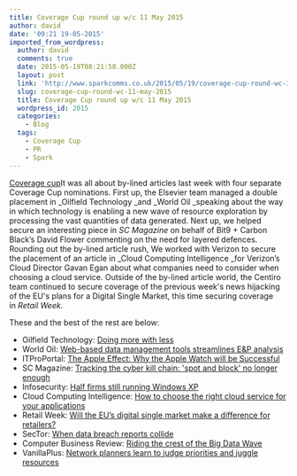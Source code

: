 ```yaml
---
title: Coverage Cup round up w/c 11 May 2015
author: david
date: '09:21 19-05-2015'
imported_from_wordpress:
  author: david
  comments: true
  date: 2015-05-19T08:21:58.000Z
  layout: post
  link: 'http://www.sparkcomms.co.uk/2015/05/19/coverage-cup-round-wc-11-may-2015/'
  slug: coverage-cup-round-wc-11-may-2015
  title: Coverage Cup round up w/c 11 May 2015
  wordpress_id: 2015
  categories:
    - Blog
  tags:
    - Coverage Cup
    - PR
    - Spark
---
```


[Coverage cup](Coverage-cup-167x300.jpg)It was all about by-lined articles last week with four separate Coverage Cup nominations. First up, the Elsevier team managed a double placement in _Oilfield Technology _and _World Oil _speaking about the way in which technology is enabling a new wave of resource exploration by processing the vast quantities of data generated. Next up, we helped secure an interesting piece in _SC Magazine_ on behalf of Bit9 + Carbon Black’s David Flower commenting on the need for layered defences. Rounding out the by-lined article rush, We worked with Verizon to secure the placement of an article in _Cloud Computing Intelligence _for Verizon’s Cloud Director Gavan Egan about what companies need to consider when choosing a cloud service. Outside of the by-lined article world, the Centiro team continued to secure coverage of the previous week's news hijacking of the EU's plans for a Digital Single Market, this time securing coverage in _Retail Week._

These and the best of the rest are below:

  * Oilfield Technology: [Doing more with less](http://www.energyglobal.com/publications/pdf/OilfieldTechnologySupplement/OilfieldTechnology-May-2015-Supplement.pdf)
  * World Oil: [Web-based data management tools streamlines E&P analysis](http://www.worldoil.com/magazine/2015/may-2015/features/web-based-data-management-tool-streamlines-ep-analysis)
  * ITProPortal: [The Apple Effect: Why the Apple Watch will be Successful](http://www.itproportal.com/2015/05/10/the-apple-effect-why-apple-watch-will-be-successful/#ixzz3aU292V2O)
  * SC Magazine: [Tracking the cyber kill chain: 'spot and block' no longer enough](http://www.scmagazineuk.com/tracking-the-cyber-kill-chain-spot-and-block-no-longer-enough/article/414415/)
  * Infosecurity: [Half firms still running Windows XP](http://www.infosecurity-magazine.com/news/half-of-firms-still-running-widows/)
  * Cloud Computing Intelligence: [How to choose the right cloud service for your applications](http://www.cloudcomputingintelligence.com/comment/item/2068-how-to-choose-the-right-cloud-service-for-your-applications)
  * Retail Week: [Will the EU’s digital single market make a difference for retailers?](http://www.retail-week.com/topics/policy/will-the-eus-digital-single-market-make-a-difference-for-retailers/5074931.article?blocktitle=Latest-news-&-analysis&contentID=15016)
  * SecTor: [When data breach reports collide](http://www.sector.ca/blog/when-data-breach-reports-collide)
  * Computer Business Review: [Riding the crest of the Big Data Wave](http://www.cbronline.com/blogs/cbr-rolling-blog/riding-on-the-crest-of-the-big-data-wave)
  * VanillaPlus: [Network planners learn to judge priorities and juggle resources](http://www.vanillaplus.com/emails/magazines/April_May_2015/VanillaPlus-Magazine-April-May-2015.pdf)
